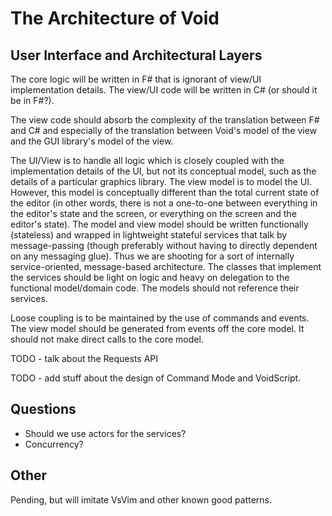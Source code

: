 # The Architecture of Void

## User Interface and Architectural Layers
The core logic will be written in F# that is ignorant of view/UI implementation
details. The view/UI code will be written in C# (or should it be in F#?).

The view code should absorb the complexity of the translation between F# and C#
and especially of the translation between Void's model of the view and the GUI
library's model of the view.

The UI/View is to handle all logic which is closely coupled with the
implementation details of the UI, but not its conceptual model, such as the
details of a particular graphics library. The view model is to model the UI.
However, this model is conceptually different than the total current state of
the editor (in other words, there is not a one-to-one between everything in the
editor's state and the screen, or everything on the screen and the editor's
state). The model and view model should be written functionally (stateless) and
wrapped in lightweight stateful services that talk by message-passing (though
preferably without having to directly dependent on any messaging glue). Thus we
are shooting for a sort of internally service-oriented, message-based
architecture. The classes that implement the services should be light on logic
and heavy on delegation to the functional model/domain code. The models should
not reference their services.

Loose coupling is to be maintained by the use of commands and events. The view
model should be generated from events off the core model. It should not make
direct calls to the core model.

TODO - talk about the Requests API

TODO - add stuff about the design of Command Mode and VoidScript.

## Questions
+ Should we use actors for the services?
+ Concurrency?

## Other
Pending, but will imitate VsVim and other known good patterns.
